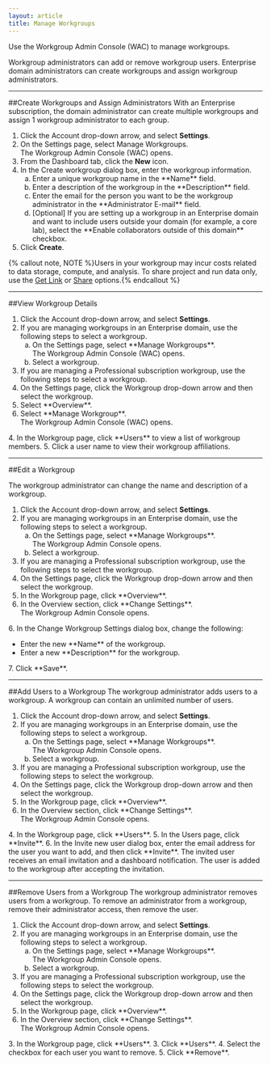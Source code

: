 ```yaml
---
layout: article
title: Manage Workgroups
---
```


Use the Workgroup Admin Console (WAC) to manage workgroups. 

Workgroup administrators can add or remove workgroup users. Enterprise domain administrators can create workgroups and assign workgroup administrators. 


-----------------------
##Create Workgroups and Assign Administrators
With an Enterprise subscription, the domain administrator can create multiple workgroups and assign 1 workgroup administrator to each group. 

1. Click the Account drop-down arrow, and select **Settings**. 
2. On the Settings page, select Manage Workgroups.<br />The Workgroup Admin Console (WAC) opens.
3. From the Dashboard tab, click the **New** icon.
4. In the Create workgroup dialog box, enter the workgroup information.<ol type="a">
     <li>Enter a unique workgroup name in the **Name** field.</li>
     <li>Enter a description of the workgroup in the **Description** field.</li>
     <li>Enter the email for the person you want to be the workgroup administrator in the **Administrator E-mail** field.</li>
     <li>[Optional]  If you are setting up a workgroup in an Enterprise domain and want to include users outside your domain (for example, a core lab), select the **Enable collaborators outside of this domain** checkbox.
     </li></ol>
5. Click **Create**.

{% callout note, NOTE %}Users in your workgroup may incur costs related to data storage, compute, and analysis. To share project and run data only, use the [Get Link](/articles/tutorials/share-data-using-getlink) or [Share](/articles/tutorials/share-data-using-email) options.{% endcallout %}

-----------------------
##View Workgroup Details

1. Click the Account drop-down arrow, and select **Settings**. 
2. If you are managing workgroups in an Enterprise domain, use the following steps to select a workgroup.<ol type="a">
     <li>On the Settings page, select **Manage Workgroups**.<br />The Workgroup Admin Console (WAC) opens.</li>
     <li>Select a workgroup.</li></ol>
3. If you are managing a Professional subscription workgroup, use the following steps to select a workgroup.<ol type="a">
<li>On the Settings page, click the Workgroup drop-down arrow and then select the workgroup.</li>
<li>Select **Overview**.</li>
<li>Select **Manage Workgroup**.<br />The Workgroup Admin Console (WAC) opens.</li></ol>
4. In the Workgroup page, click **Users** to view a list of workgroup members. 
5. Click a user name to view their workgroup affiliations.

-----------------------
##Edit a Workgroup<a name="edit"></a>

The workgroup administrator can change the name and description of a workgroup.

1. Click the Account drop-down arrow, and select **Settings**. 
2. If you are managing workgroups in an Enterprise domain, use the following steps to select a workgroup.<ol type="a">
     <li>On the Settings page, select **Manage Workgroups**.<br />The Workgroup Admin Console opens.</li>
     <li>Select a workgroup.</li></ol>
3. If you are managing a Professional subscription workgroup, use the following steps to select the workgroup.<ol type="a">
<li>On the Settings page, click the Workgroup drop-down arrow and then select the workgroup.</li>
<li>In the Workgroup page, click **Overview**.</li>
<li>In the Overview section, click **Change Settings**.<br />The Workgroup Admin Console opens.</li></ol>
6. 	In the Change Workgroup Settings dialog box, change the following:<ul><li>Enter the new **Name** of the workgroup.</li>
<li>Enter a new **Description** for the workgroup.</li></ul>
7.	Click **Save**.  


-----------------------
##Add Users to a Workgroup<a name="add-user"></a>
The workgroup administrator adds users to a workgroup. A workgroup can contain an unlimited number of users.

1. Click the Account drop-down arrow, and select **Settings**. 
2. If you are managing workgroups in an Enterprise domain, use the following steps to select a workgroup.<ol type="a">
     <li>On the Settings page, select **Manage Workgroups**.<br />The Workgroup Admin Console opens.</li>
     <li>Select a workgroup.</li></ol>
3. If you are managing a Professional subscription workgroup, use the following steps to select the workgroup.<ol type="a">
<li>On the Settings page, click the Workgroup drop-down arrow and then select the workgroup.</li>
<li>In the Workgroup page, click **Overview**.</li>
<li>In the Overview section, click **Change Settings**.<br />The Workgroup Admin Console opens.</li></ol>
4. 	In the Workgroup page, click **Users**.
5. 	In the Users page, click **Invite**.
6. 	In the Invite new user dialog box, enter the email address for the user you want to add, and then click **Invite**. The invited user receives an email invitation and a dashboard notification. The user is added to the workgroup after accepting the invitation.

-----------------------
##Remove Users from a Workgroup<a name="remove-user"></a>
The workgroup administrator removes users from a workgroup. To remove an administrator from a workgroup, remove their administrator access, then remove the user.

1. Click the Account drop-down arrow, and select **Settings**. 
2. If you are managing workgroups in an Enterprise domain, use the following steps to select a workgroup.<ol type="a">
     <li>On the Settings page, select **Manage Workgroups**.<br />The Workgroup Admin Console opens.</li>
     <li>Select a workgroup.</li></ol>
3. If you are managing a Professional subscription workgroup, use the following steps to select the workgroup.<ol type="a">
<li>On the Settings page, click the Workgroup drop-down arrow and then select the workgroup.</li>
<li>In the Workgroup page, click **Overview**.</li>
<li>In the Overview section, click **Change Settings**.<br />The Workgroup Admin Console opens.</li></ol>
3. In the Workgroup page, click **Users**.
3. Click **Users**.
4. Select the checkbox for each user you want to remove.
5. Click **Remove**.
